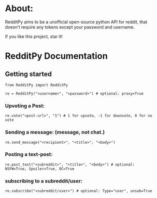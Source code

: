 # About:
RedditPy aims to be a unofficial open-source python API for reddit, that doesn't require any tokens except your password and username.

If you like this project, star it!

# RedditPy Documentation

## Getting started

```
from RedditPy import RedditPy

re = RedditPy("<username>", "<password>") # optional: proxy=True
```
### Upvoting a Post:
```
re.vote("<post-url>", "1") # 1 for upvote, -1 for downvote, 0 for no vote
```
### Sending a message: (message, not chat.)
```
re.send_message("<recipient>", "<title>", "<body>")
```
### Posting a text-post:
```
re.post_text("<subreddit>", "<title>", "<body>") # optional: NSFW=True, Spoiler=True, OC=True
```
### subscribing to a subreddit/user:
```
re.subscribe("<subreddit/user>") # optional: Type="user", unsub=True
```